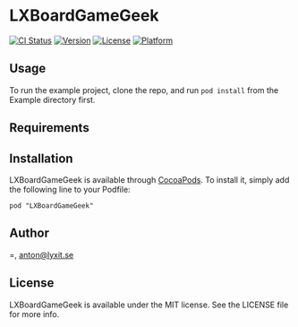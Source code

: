 # LXBoardGameGeek

[![CI Status](http://img.shields.io/travis/=/LXBoardGameGeek.svg?style=flat)](https://travis-ci.org/=/LXBoardGameGeek)
[![Version](https://img.shields.io/cocoapods/v/LXBoardGameGeek.svg?style=flat)](http://cocoadocs.org/docsets/LXBoardGameGeek)
[![License](https://img.shields.io/cocoapods/l/LXBoardGameGeek.svg?style=flat)](http://cocoadocs.org/docsets/LXBoardGameGeek)
[![Platform](https://img.shields.io/cocoapods/p/LXBoardGameGeek.svg?style=flat)](http://cocoadocs.org/docsets/LXBoardGameGeek)

## Usage

To run the example project, clone the repo, and run `pod install` from the Example directory first.

## Requirements

## Installation

LXBoardGameGeek is available through [CocoaPods](http://cocoapods.org). To install
it, simply add the following line to your Podfile:

    pod "LXBoardGameGeek"

## Author

=, anton@lyxit.se

## License

LXBoardGameGeek is available under the MIT license. See the LICENSE file for more info.

